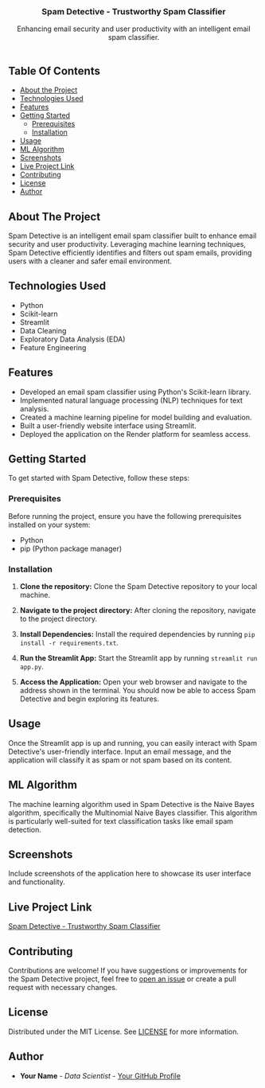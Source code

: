 <br/>
<p align="center">
  <h3 align="center">Spam Detective - Trustworthy Spam Classifier</h3>

  <p align="center">
    Enhancing email security and user productivity with an intelligent email spam classifier.
    <br/>
    <br/>
  </p>
</p>

## Table Of Contents

* [About the Project](#about-the-project)
* [Technologies Used](#technologies-used)
* [Features](#features)
* [Getting Started](#getting-started)
  * [Prerequisites](#prerequisites)
  * [Installation](#installation)
* [Usage](#usage)
* [ML Algorithm](#ml-algorithm)
* [Screenshots](#screenshots)
* [Live Project Link](#live-project-link)
* [Contributing](#contributing)
* [License](#license)
* [Author](#author)

## About The Project

Spam Detective is an intelligent email spam classifier built to enhance email security and user productivity. Leveraging machine learning techniques, Spam Detective efficiently identifies and filters out spam emails, providing users with a cleaner and safer email environment.

## Technologies Used

- Python
- Scikit-learn
- Streamlit
- Data Cleaning
- Exploratory Data Analysis (EDA)
- Feature Engineering

## Features

- Developed an email spam classifier using Python's Scikit-learn library.
- Implemented natural language processing (NLP) techniques for text analysis.
- Created a machine learning pipeline for model building and evaluation.
- Built a user-friendly website interface using Streamlit.
- Deployed the application on the Render platform for seamless access.

## Getting Started

To get started with Spam Detective, follow these steps:

### Prerequisites

Before running the project, ensure you have the following prerequisites installed on your system:

- Python
- pip (Python package manager)

### Installation

1. **Clone the repository:** Clone the Spam Detective repository to your local machine.

2. **Navigate to the project directory:** After cloning the repository, navigate to the project directory.

3. **Install Dependencies:** Install the required dependencies by running `pip install -r requirements.txt`.

4. **Run the Streamlit App:** Start the Streamlit app by running `streamlit run app.py`.

5. **Access the Application:** Open your web browser and navigate to the address shown in the terminal. You should now be able to access Spam Detective and begin exploring its features.

## Usage

Once the Streamlit app is up and running, you can easily interact with Spam Detective's user-friendly interface. Input an email message, and the application will classify it as spam or not spam based on its content.

## ML Algorithm

The machine learning algorithm used in Spam Detective is the Naive Bayes algorithm, specifically the Multinomial Naive Bayes classifier. This algorithm is particularly well-suited for text classification tasks like email spam detection.

## Screenshots

Include screenshots of the application here to showcase its user interface and functionality.

## Live Project Link

[Spam Detective - Trustworthy Spam Classifier](https://spamdetective-trustworthy-spam-classifier.onrender.com/)

## Contributing

Contributions are welcome! If you have suggestions or improvements for the Spam Detective project, feel free to [open an issue](https://github.com/your-username/spam-detective/issues) or create a pull request with necessary changes.

## License

Distributed under the MIT License. See [LICENSE](LICENSE) for more information.

## Author

* **Your Name** - *Data Scientist* - [Your GitHub Profile](https://github.com/your-username)
